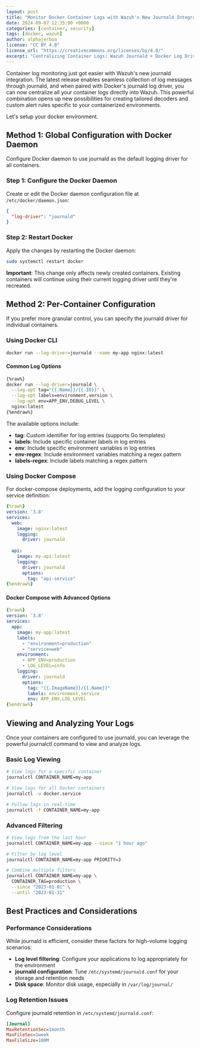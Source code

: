 ```yaml
---
layout: post
title: "Monitor Docker Container Logs with Wazuh's New Journald Integration"
date: 2024-09-07 12:35:00 +0000
categories: [container, security]
tags: [docker, wazuh]
author: alphajerboa
license: "CC BY 4.0"
license_url: "https://creativecommons.org/licenses/by/4.0/"
excerpt: "Centralizing Container Logs: Wazuh Journald + Docker Log Driver Setup"
---
```


Container log monitoring just got easier with Wazuh's new journald integration.
The latest release enables seamless collection of log messages through journald, and when paired with Docker's journald log driver, you can now centralize all your container logs directly into Wazuh.
This powerful combination opens up new possibilities for creating tailored decoders and custom alert rules specific to your containerized environments.

Let's setup your docker environment.

## Method 1: Global Configuration with Docker Daemon

Configure Docker daemon to use journald as the default logging driver for all containers.

### Step 1: Configure the Docker Daemon

Create or edit the Docker daemon configuration file at `/etc/docker/daemon.json`:

```json
{
  "log-driver": "journald"
}
```

### Step 2: Restart Docker

Apply the changes by restarting the Docker daemon:

```bash
sudo systemctl restart docker
```

**Important**: This change only affects newly created containers. Existing containers will continue using their current logging driver until they're recreated.

## Method 2: Per-Container Configuration

If you prefer more granular control, you can specify the journald driver for individual containers.

### Using Docker CLI

```bash
docker run --log-driver=journald --name my-app nginx:latest
```

#### Common Log Options

```bash
{%raw%}
docker run --log-driver=journald \
  --log-opt tag="{{.Name}}/{{.ID}}" \
  --log-opt labels=environment,version \
  --log-opt env=APP_ENV,DEBUG_LEVEL \
  nginx:latest
{%endraw%}
```

The available options include:

- **tag**: Custom identifier for log entries (supports Go templates)
- **labels**: Include specific container labels in log entries
- **env**: Include specific environment variables in log entries
- **env-regex**: Include environment variables matching a regex pattern
- **labels-regex**: Include labels matching a regex pattern

### Using Docker Compose

For docker-compose deployments, add the logging configuration to your service definition:

```yaml
{%raw%}
version: '3.8'
services:
  web:
    image: nginx:latest
    logging:
      driver: journald
  
  api:
    image: my-api:latest
    logging:
      driver: journald
      options:
        tag: "api-service"
{%endraw%}
```

#### Docker Compose with Advanced Options

```yaml
{%raw%}
version: '3.8'
services:
  app:
    image: my-app:latest
    labels:
      - "environment=production"
      - "service=web"
    environment:
      - APP_ENV=production
      - LOG_LEVEL=info
    logging:
      driver: journald
      options:
        tag: "{{.ImageName}}/{{.Name}}"
        labels: environment,service
        env: APP_ENV,LOG_LEVEL
{%endraw%}
```

## Viewing and Analyzing Your Logs

Once your containers are configured to use journald, you can leverage the powerful journalctl command to view and analyze logs.

### Basic Log Viewing

```bash
# View logs for a specific container
journalctl CONTAINER_NAME=my-app

# View logs for all Docker containers
journalctl -u docker.service

# Follow logs in real-time
journalctl -f CONTAINER_NAME=my-app
```

### Advanced Filtering

```bash
# View logs from the last hour
journalctl CONTAINER_NAME=my-app --since "1 hour ago"

# Filter by log level
journalctl CONTAINER_NAME=my-app PRIORITY=3

# Combine multiple filters
journalctl CONTAINER_NAME=my-app \
  CONTAINER_TAG=production \
  --since "2023-01-01" \
  --until "2023-01-31"
```


## Best Practices and Considerations

### Performance Considerations

While journald is efficient, consider these factors for high-volume logging scenarios:

- **Log level filtering**: Configure your applications to log appropriately for the environment
- **journald configuration**: Tune `/etc/systemd/journald.conf` for your storage and retention needs
- **Disk space**: Monitor disk usage, especially in `/var/log/journal/`


### Log Retention Issues

Configure journald retention in `/etc/systemd/journald.conf`:

```ini
[Journal]
MaxRetentionSec=1month
MaxFileSec=1week
MaxFileSize=100M
```

